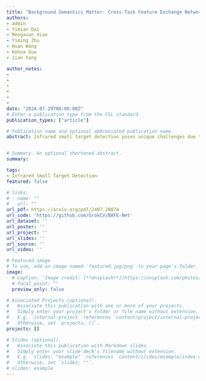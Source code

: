 ```yaml
---
title: "Background Semantics Matter: Cross-Task Feature Exchange Network for Clustered Infrared Small Target Detection With Sky-Annotated Dataset"
authors:
- admin
- Yimian Dai
- Mengxuan Xiao
- Yiming Zhu
- Huan Wang
- Kehua Guo
- Jian Yang

author_notes:
- 
- 
- 
- 
- 
- 
date: "2024-07-29T00:00:00Z"
# Enter a publication type from the CSL standard.
publication_types: ["article"]

# Publication name and optional abbreviated publication name.
abstract: Infrared small target detection poses unique challenges due to the scarcity of intrinsic target features and the abundance of similar background distractors. We argue that background semantics play a pivotal role in distinguishing visually similar objects for this task. To address this, we introduce a new task -- clustered infrared small target detection, and present DenseSIRST, a novel benchmark dataset that provides per-pixel semantic annotations for background regions, enabling the transition from sparse to dense target detection. Leveraging this dataset, we propose the Background-Aware Feature Exchange Network (BAFE-Net), which transforms the detection paradigm from a single task focused on the foreground to a multi-task architecture that jointly performs target detection and background semantic segmentation. BAFE-Net introduces a cross-task feature hard-exchange mechanism to embed target and background semantics between the two tasks. Furthermore, we propose the Background-Aware Gaussian Copy-Paste (BAG-CP) method, which selectively pastes small targets into sky regions during training, avoiding the creation of false alarm targets in complex non-sky backgrounds. Extensive experiments validate the effectiveness of BAG-CP and BAFE-Net in improving target detection accuracy while reducing false alarms. The DenseSIRST dataset, code, and trained models are available at https://github.com/GrokCV/BAFE-Net.


# Summary. An optional shortened abstract.
summary: 

tags:
- Infrared Small Target Detection
featured: false

# links:
# - name: ""
#   url: ""
url_pdf: https://arxiv.org/pdf/2407.20078
url_code: 'https://github.com/GrokCV/BAFE-Net'
url_dataset: ''
url_poster: ''
url_project: ''
url_slides: ''
url_source: ''
url_video: ''

# Featured image
# To use, add an image named `featured.jpg/png` to your page's folder. 
image:
  # caption: 'Image credit: [**Unsplash**](https://unsplash.com/photos/jdD8gXaTZsc)'
  # focal_point: ""
  preview_only: false

# Associated Projects (optional).
#   Associate this publication with one or more of your projects.
#   Simply enter your project's folder or file name without extension.
#   E.g. `internal-project` references `content/project/internal-project/index.md`.
#   Otherwise, set `projects: []`.
projects: []

# Slides (optional).
#   Associate this publication with Markdown slides.
#   Simply enter your slide deck's filename without extension.
#   E.g. `slides: "example"` references `content/slides/example/index.md`.
#   Otherwise, set `slides: ""`.
# slides: example
---
```

